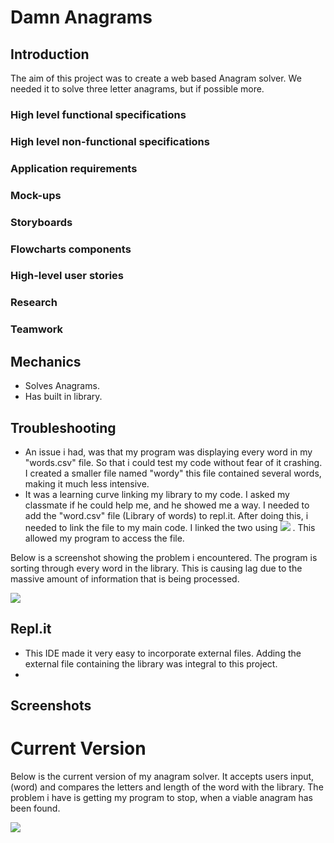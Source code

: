 # Damn Anagrams

## Introduction
The aim of this project was to create a web based Anagram solver. We needed it to solve three letter anagrams, but if possible more.

### High level functional specifications
### High level non-functional specifications
### Application requirements
### Mock-ups
### Storyboards
### Flowcharts components
### High-level user stories
### Research
### Teamwork

## Mechanics
- Solves Anagrams.
- Has built in library.

## Troubleshooting
- An issue i had, was that my program was displaying every word in my "words.csv" file. So that i could test my code without fear of it crashing. I created a smaller file named "wordy" this file contained several words, making it much less intensive.
- It was a learning curve linking my library to my code. I asked my classmate if he could help me, and he showed me a way. I needed to add the "word.csv" file (Library of words) to repl.it. After doing this, i needed to link the file to my main code. I linked the two using ![](https://github.com/EmperorDan/Project-03/blob/Screenshots/Debugging%20snippet.PNG) . This allowed my program to access the file.

Below is a screenshot showing the problem i encountered. The program is sorting through every word in the library. This is causing lag due to the massive amount of information that is being processed. 

![](https://i.imgur.com/AqA4kEi.png)

## Repl.it
- This IDE made it very easy to incorporate external files. Adding the external file containing the library was integral to this project. 
-

## Screenshots

# Current Version
Below is the current version of my anagram solver. It accepts users input, (word) and compares the letters and length of the word with the library. The problem i have is getting my program to stop, when a viable anagram has been found.

![](https://i.imgur.com/ZXiPkO4.png)










